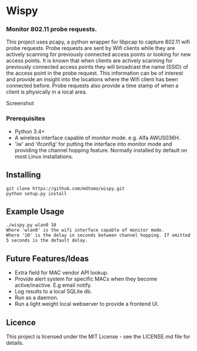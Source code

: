 # Wispy
### Monitor 802.11 probe requests.

This project uses pcapy, a python wrapper for libpcap to capture 802.11 wifi probe requests. Probe requests are sent by Wifi clients while they are actively scanning for previously connected access points or looking for new access points. It is known that when clients are actively scanning for previously connected access points they will broadcast the name (SSID) of the access point in the probe request. This information can be of interest and provide an insight into the locations where the Wifi client has been connected before. Probe requests also provide a time stamp of when a client is physically in a local area.

Screenshot

### Prerequisites
* Python 3.4+
* A wireless interface capable of monitor mode. e.g. Alfa AWUS036H.
* 'iw' and 'ifconfig' for putting the interface into monitor mode and providing the channel hopping feature. Normally installed by default on most Linux installations.

## Installing
```
git clone https://github.com/mdtomo/wispy.git
python setup.py install
```

## Example Usage
```
./wispy.py wlan0 10
Where 'wlan0' is the wifi interface capable of monitor mode. 
Where '10' is the delay in seconds between channel hopping. If omitted 5 seconds is the default delay.
```

## Future Features/Ideas
* Extra field for MAC vendor API lookup.
* Provide alert system for specific MACs when they become active/inactive. E.g email notify.
* Log results to a local SQLite db.
* Run as a daemon.
* Run a light weight local webserver to provide a frontend UI.

## Licence
This project is licensed under the MIT License - see the LICENSE.md file for details.
